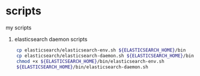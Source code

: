 # scripts
my scripts

1. elasticsearch daemon scripts

```bash
    cp elasticsearch/elasticsearch-env.sh ${ELASTICSEARCH_HOME}/bin
    cp elasticsearch/elasticsearch-daemon.sh ${ELASTICSEARCH_HOME}/bin
    chmod +x ${ELASTICSEARCH_HOME}/bin/elasticsearch-env.sh
    ${ELASTICSEARCH_HOME}/bin/elasticsearch-daemon.sh
```
